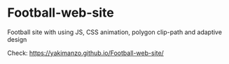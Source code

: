 # Football-web-site
Football site with using JS, CSS animation, polygon clip-path and adaptive design

Check: https://yakimanzo.github.io/Football-web-site/
